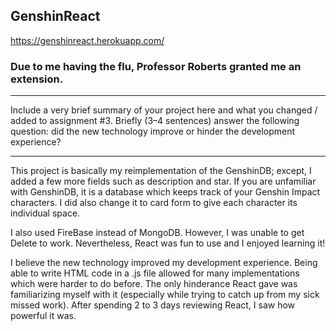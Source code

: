 ## GenshinReact

https://genshinreact.herokuapp.com/

### Due to me having the flu, Professor Roberts granted me an extension.
---

Include a very brief summary of your project here and what you changed / added to assignment #3. Briefly (3–4 sentences) answer the following question: did the new technology improve or hinder the development experience?

---
This project is basically my reimplementation of the GenshinDB; except, I added a few more fields such as description and star. If you are unfamiliar with GenshinDB, it is a database which keeps track of your Genshin Impact characters. I did also change it to card form to give each character its individual space.

I also used FireBase instead of MongoDB. However, I was unable to get Delete to work. Nevertheless, React was fun to use and I enjoyed learning it! 

I believe the new technology improved my development experience. Being able to write HTML code in a .js file allowed for many implementations which were harder to do before. The only hinderance React gave was familiarizing myself with it (especially while trying to catch up from my sick missed work). After spending 2 to 3 days reviewing React, I saw how powerful it was.


